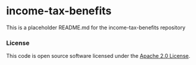 
# income-tax-benefits

This is a placeholder README.md for the income-tax-benefits repository

### License

This code is open source software licensed under the [Apache 2.0 License]("http://www.apache.org/licenses/LICENSE-2.0.html").
